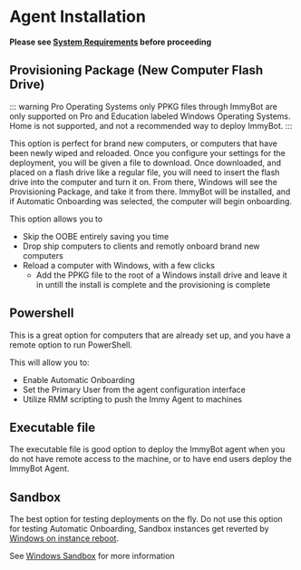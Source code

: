 # Agent Installation
**Please see [System Requirements](/Documentation/GettingStarted/system-requirements.md) before proceeding**

## Provisioning Package (New Computer Flash Drive)

::: warning Pro Operating Systems only
PPKG files through ImmyBot are only supported on Pro and Education labeled Windows Operating Systems. Home is not supported, and not a recommended way to deploy ImmyBot.
:::

This option is perfect for brand new computers, or computers that have been newly wiped and reloaded. Once you configure your settings for the deployment, you will be given a file to download. Once downloaded, and placed on a flash drive like a regular file, you will need to insert the flash drive into the computer and turn it on. From there, Windows will see the Provisioning Package, and take it from there. ImmyBot will be installed, and if Automatic Onboarding was selected, the computer will begin onboarding.

This option allows you to
- Skip the OOBE entirely saving you time
- Drop ship computers to clients and remotly onboard brand new computers
- Reload a computer with Windows, with a few clicks
  - Add the PPKG file to the root of a Windows install drive and leave it in untill the install is complete and the provisioning is complete

## Powershell
This is a great option for computers that are already set up, and you have a remote option to run PowerShell.

This will allow you to:
- Enable Automatic Onboarding
- Set the Primary User from the agent configuration interface
- Utilize RMM scripting to push the Immy Agent to machines

## Executable file

The executable file is good option to deploy the ImmyBot agent when you do not have remote access to the machine, or to have end users deploy the ImmyBot Agent.

## Sandbox
The best option for testing deployments on the fly. Do not use this option for testing Automatic Onboarding, Sandbox instances get reverted by [Windows on instance reboot](https://learn.microsoft.com/en-us/windows/security/application-security/application-isolation/windows-sandbox/).

See [Windows Sandbox](/Documentation/Administration/windows-sandbox.md) for more information